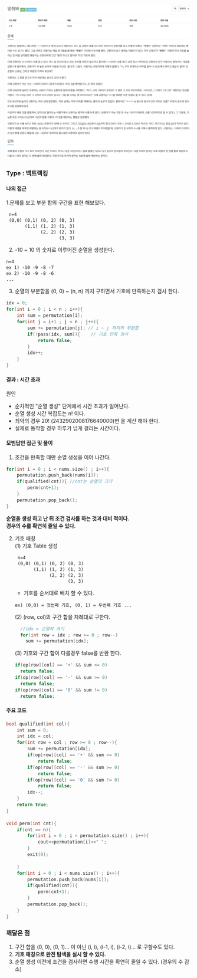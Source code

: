 ![Problem](https://github.com/seongjinkime/problem-solving/blob/master/images/1248.png)
### Type :  백트랙킹

#### 나의 접근
1.문제를 보고 부분 합의 구간을 표현 해보았다.
```
 n=4
 (0,0) (0,1) (0, 2) (0, 3)
       (1,1) (1, 2) (1, 3)
             (2, 2) (2, 3)
                    (3, 3)
```  

2. -10 ~ 10 의 숫자로 이루어진 순열을 생성한다.   
```
n=4
ex 1) -10 -9 -8 -7
ex 2) -10 -9 -8 -6
...
```    
3.  순열의 부분합을 (0, 0) ~ (n, n) 까지 구하면서 기호에 만족하는지 검사 한다.  
```cpp
idx = 0;
for(int i = 0 ; i < n ; i++){
    int sum = permutation[i];
    for(int j = i+1 ; j < n ; j++){
        sum += permutation[j]; // i ~ j 까지의 부분합
        if(!pass(idx, sum)){    // 기호 만족 검사
            return false;
        }
        idx++;
    }
}
```    
#### 결과 : 시간 초과    
원인  
- 순차적인 "순열 생성" 단계에서 시간 초과가 일어난다.  
- 순열 생성 시간 복잡도는 n! 이다.  
- 최악의 경우 20! (2432902008176640000)번 을 계산 해야 한다.
- 실제로 동작할 경우 하루가 넘게 걸리는 시간이다.


#### 모범답안 접근 및 풀이

1. 조건을 만족할 때만 순열 생성을 이어 나간다.
```cpp
for(int i = 0 ; i < nums.size() ; i++){
    permutation.push_back(nums[i]);
    if(qualified(cnt)){ //cnt는 순열의 크기
        perm(cnt+1);
    }
    permutation.pop_back();
}
```
**순열을 생성 하고 난 뒤 조건 검사를 하는 것과 대비 적이다.**  
**경우의 수를 확연히 줄일 수 있다.**    

2. 기호 매칭  
    (1) 기호 Table 생성  
    ```
     n=4
     (0,0) (0,1) (0, 2) (0, 3)
           (1,1) (1, 2) (1, 3)
                 (2, 2) (2, 3)
                        (3, 3)
    ```  
    - 기호를 순서대로 배치 할 수 있다.  
    ```
    ex) (0,0) = 첫번째 기호, (0, 1) = 두번째 기호 ...  
    ```

    (2) (row, col)의 구간 합을 차례대로 구한다.  
    ```cpp
      //idx = 순열의 크기
      for(int row = idx ; row >= 0 ; row--)
        sum += permutation[idx];
    ```  

    (3) 기호와 구간 합이 다를경우 false를 반환 한다.
    ```cpp
    if(op[row][col] == '+' && sum <= 0)
      return false;
    if(op[row][col] == '-' && sum >= 0)
      return false;
    if(op[row][col] == '0' && sum != 0)
      return false;
    ```


#### 주요 코드
```cpp
bool qualified(int col){
    int sum = 0;
    int idx = col;
    for(int row = col ; row >= 0 ; row--){
        sum += permutation[idx];
        if(op[row][col] == '+' && sum <= 0)
            return false;
        if(op[row][col] == '-' && sum >= 0)
            return false;
        if(op[row][col] == '0' && sum != 0)
            return false;
        idx--;
    }
    return true;
}

void perm(int cnt){
    if(cnt == n){
        for(int i = 0 ; i < permutation.size() ; i++){
            cout<<permutation[i]<<" ";
        }
        exit(0);

    }
    for(int i = 0 ; i < nums.size() ; i++){
        permutation.push_back(nums[i]);
        if(qualified(cnt)){
            perm(cnt+1);
        }
        permutation.pop_back();
    }
}
```

### 깨달은 점
1. 구간 합을 (0, 0), (0, 1)... 이 아닌 (i, i), (i-1, i), (i-2, i)... 로 구할수도 있다.
2. **기호 매칭으로 완전 탐색을 실시 할 수 있다.**  
3. 순열 생성 이전에 조건을 검사하면 수행 시간을 확연히 줄일 수 있다. (경우의 수 감소)
